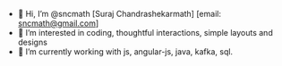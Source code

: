 - 👋 Hi, I’m @sncmath [Suraj Chandrashekarmath] [email: sncmath@gmail.com]
- 👀 I’m interested in coding, thoughtful interactions, simple layouts and designs
- 🌱 I’m currently working with js, angular-js, java, kafka, sql. 
